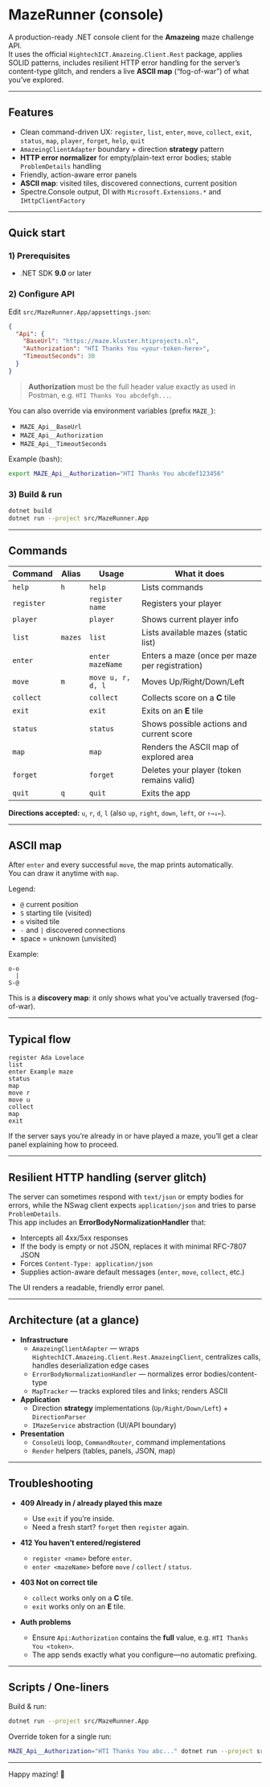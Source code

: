 # MazeRunner (console)

A production-ready .NET console client for the **Amazeing** maze challenge API.  
It uses the official `HightechICT.Amazeing.Client.Rest` package, applies SOLID patterns, includes resilient HTTP error handling for the server’s content-type glitch, and renders a live **ASCII map** (“fog-of-war”) of what you’ve explored.

---

## Features

- Clean command-driven UX: `register`, `list`, `enter`, `move`, `collect`, `exit`, `status`, `map`, `player`, `forget`, `help`, `quit`
- `AmazeingClientAdapter` boundary + direction **strategy** pattern
- **HTTP error normalizer** for empty/plain-text error bodies; stable `ProblemDetails` handling
- Friendly, action-aware error panels
- **ASCII map**: visited tiles, discovered connections, current position
- Spectre.Console output, DI with `Microsoft.Extensions.*` and `IHttpClientFactory`

---

## Quick start

### 1) Prerequisites
- .NET SDK **9.0** or later

### 2) Configure API
Edit `src/MazeRunner.App/appsettings.json`:

```json
{
  "Api": {
    "BaseUrl": "https://maze.kluster.htiprojects.nl",
    "Authorization": "HTI Thanks You <your-token-here>",
    "TimeoutSeconds": 30
  }
}
```

> **Authorization** must be the full header value exactly as used in Postman, e.g. `HTI Thanks You abcdefgh...`.

You can also override via environment variables (prefix `MAZE_`):

- `MAZE_Api__BaseUrl`
- `MAZE_Api__Authorization`
- `MAZE_Api__TimeoutSeconds`

Example (bash):

```bash
export MAZE_Api__Authorization="HTI Thanks You abcdef123456"
```

### 3) Build & run

```bash
dotnet build
dotnet run --project src/MazeRunner.App
```

---

## Commands

| Command    | Alias | Usage               | What it does                                        |
|------------|-------|---------------------|-----------------------------------------------------|
| `help`     | `h`   | `help`              | Lists commands                                      |
| `register` |       | `register name`   | Registers your player                               |
| `player`   |       | `player`            | Shows current player info                           |
| `list`     | `mazes` | `list`            | Lists available mazes (static list)                 |
| `enter`    |       | `enter mazeName`  | Enters a maze (once per maze per registration)      |
| `move`     | `m`   | `move u, r, d, l`    | Moves Up/Right/Down/Left                            |
| `collect`  |       | `collect`           | Collects score on a **C** tile                      |
| `exit`     |       | `exit`              | Exits on an **E** tile                              |
| `status`   |       | `status`            | Shows possible actions and current score            |
| `map`      |       | `map`               | Renders the ASCII map of explored area              |
| `forget`   |       | `forget`            | Deletes your player (token remains valid)           |
| `quit`     | `q`   | `quit`              | Exits the app                                       |

**Directions accepted:** `u`, `r`, `d`, `l` (also `up`, `right`, `down`, `left`, or `↑→↓←`).

---

## ASCII map

After `enter` and every successful `move`, the map prints automatically.  
You can draw it anytime with `map`.

Legend:
- `@` current position
- `S` starting tile (visited)
- `o` visited tile
- `-` and `|` discovered connections
- space = unknown (unvisited)

Example:

```
o-o
  |
S-@
```

This is a **discovery map**: it only shows what you’ve actually traversed (fog-of-war).

---

## Typical flow

```
register Ada Lovelace
list
enter Example maze
status
map
move r
move u
collect
map
exit
```

If the server says you’re already in or have played a maze, you’ll get a clear panel explaining how to proceed.

---

## Resilient HTTP handling (server glitch)

The server can sometimes respond with `text/json` or empty bodies for errors, while the NSwag client expects `application/json` and tries to parse `ProblemDetails`.  
This app includes an **ErrorBodyNormalizationHandler** that:

- Intercepts all 4xx/5xx responses
- If the body is empty or not JSON, replaces it with minimal RFC-7807 JSON
- Forces `Content-Type: application/json`
- Supplies action-aware default messages (`enter`, `move`, `collect`, etc.)

The UI renders a readable, friendly error panel.

---

## Architecture (at a glance)

- **Infrastructure**
    - `AmazeingClientAdapter` — wraps `HightechICT.Amazeing.Client.Rest.AmazeingClient`, centralizes calls, handles deserialization edge cases
    - `ErrorBodyNormalizationHandler` — normalizes error bodies/content-type
    - `MapTracker` — tracks explored tiles and links; renders ASCII
- **Application**
    - Direction **strategy** implementations (`Up/Right/Down/Left`) + `DirectionParser`
    - `IMazeService` abstraction (UI/API boundary)
- **Presentation**
    - `ConsoleUi` loop, `CommandRouter`, command implementations
    - `Render` helpers (tables, panels, JSON, map)

---

## Troubleshooting

- **409 Already in / already played this maze**
    - Use `exit` if you’re inside.
    - Need a fresh start? `forget` then `register` again.

- **412 You haven’t entered/registered**
    - `register <name>` before `enter`.
    - `enter <mazeName>` before `move` / `collect` / `status`.

- **403 Not on correct tile**
    - `collect` works only on a **C** tile.
    - `exit` works only on an **E** tile.

- **Auth problems**
    - Ensure `Api:Authorization` contains the **full** value, e.g. `HTI Thanks You <token>`.
    - The app sends exactly what you configure—no automatic prefixing.

---

## Scripts / One-liners

Build & run:

```bash
dotnet run --project src/MazeRunner.App
```

Override token for a single run:

```bash
MAZE_Api__Authorization="HTI Thanks You abc..." dotnet run --project src/MazeRunner.App
```

---

Happy mazing! 🍩

